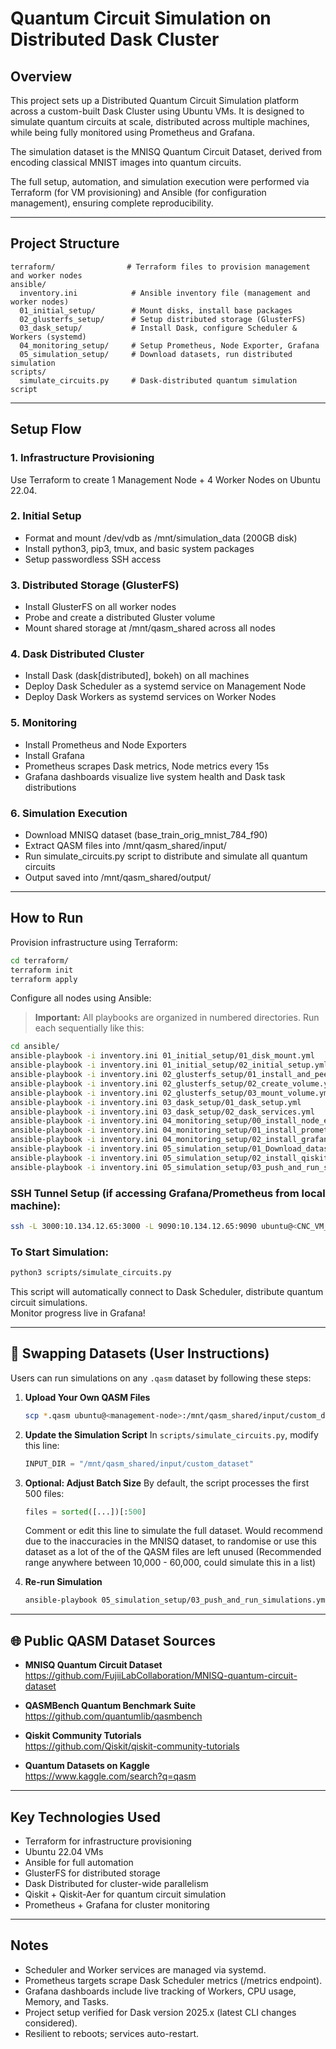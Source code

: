 
# Quantum Circuit Simulation on Distributed Dask Cluster

## Overview
This project sets up a Distributed Quantum Circuit Simulation platform across a custom-built Dask Cluster using Ubuntu VMs. It is designed to simulate quantum circuits at scale, distributed across multiple machines, while being fully monitored using Prometheus and Grafana.

The simulation dataset is the MNISQ Quantum Circuit Dataset, derived from encoding classical MNIST images into quantum circuits.

The full setup, automation, and simulation execution were performed via Terraform (for VM provisioning) and Ansible (for configuration management), ensuring complete reproducibility.

---

## Project Structure
```
terraform/                # Terraform files to provision management and worker nodes
ansible/
  inventory.ini            # Ansible inventory file (management and worker nodes)
  01_initial_setup/        # Mount disks, install base packages
  02_glusterfs_setup/      # Setup distributed storage (GlusterFS)
  03_dask_setup/           # Install Dask, configure Scheduler & Workers (systemd)
  04_monitoring_setup/     # Setup Prometheus, Node Exporter, Grafana
  05_simulation_setup/     # Download datasets, run distributed simulation
scripts/
  simulate_circuits.py     # Dask-distributed quantum simulation script
```

---

## Setup Flow

### 1. Infrastructure Provisioning
Use Terraform to create 1 Management Node + 4 Worker Nodes on Ubuntu 22.04.

### 2. Initial Setup
- Format and mount /dev/vdb as /mnt/simulation_data (200GB disk)
- Install python3, pip3, tmux, and basic system packages
- Setup passwordless SSH access

### 3. Distributed Storage (GlusterFS)
- Install GlusterFS on all worker nodes
- Probe and create a distributed Gluster volume
- Mount shared storage at /mnt/qasm_shared across all nodes

### 4. Dask Distributed Cluster
- Install Dask (dask[distributed], bokeh) on all machines
- Deploy Dask Scheduler as a systemd service on Management Node
- Deploy Dask Workers as systemd services on Worker Nodes

### 5. Monitoring
- Install Prometheus and Node Exporters
- Install Grafana
- Prometheus scrapes Dask metrics, Node metrics every 15s
- Grafana dashboards visualize live system health and Dask task distributions

### 6. Simulation Execution
- Download MNISQ dataset (base_train_orig_mnist_784_f90)
- Extract QASM files into /mnt/qasm_shared/input/
- Run simulate_circuits.py script to distribute and simulate all quantum circuits
- Output saved into /mnt/qasm_shared/output/

---

## How to Run

Provision infrastructure using Terraform:
```bash
cd terraform/
terraform init
terraform apply
```

Configure all nodes using Ansible:
> **Important:** All playbooks are organized in numbered directories. Run each sequentially like this:
```bash
cd ansible/
ansible-playbook -i inventory.ini 01_initial_setup/01_disk_mount.yml
ansible-playbook -i inventory.ini 01_initial_setup/02_initial_setup.yml
ansible-playbook -i inventory.ini 02_glusterfs_setup/01_install_and_peer.yml
ansible-playbook -i inventory.ini 02_glusterfs_setup/02_create_volume.yml
ansible-playbook -i inventory.ini 02_glusterfs_setup/03_mount_volume.yml
ansible-playbook -i inventory.ini 03_dask_setup/01_dask_setup.yml
ansible-playbook -i inventory.ini 03_dask_setup/02_dask_services.yml
ansible-playbook -i inventory.ini 04_monitoring_setup/00_install_node_exporter.yml
ansible-playbook -i inventory.ini 04_monitoring_setup/01_install_prometheus.yml
ansible-playbook -i inventory.ini 04_monitoring_setup/02_install_grafana.yml
ansible-playbook -i inventory.ini 05_simulation_setup/01_Download_dataset.yml
ansible-playbook -i inventory.ini 05_simulation_setup/02_install_qiskit.yml
ansible-playbook -i inventory.ini 05_simulation_setup/03_push_and_run_simulations.yml
```

### SSH Tunnel Setup (if accessing Grafana/Prometheus from local machine):
```bash
ssh -L 3000:10.134.12.65:3000 -L 9090:10.134.12.65:9090 ubuntu@<CNC_VM_PUBLIC_IP>
```

### To Start Simulation:
```bash
python3 scripts/simulate_circuits.py
```

This script will automatically connect to Dask Scheduler, distribute quantum circuit simulations.  
Monitor progress live in Grafana!

---

## 🔄 Swapping Datasets (User Instructions)

Users can run simulations on any `.qasm` dataset by following these steps:

1. **Upload Your Own QASM Files**
   ```bash
   scp *.qasm ubuntu@<management-node>:/mnt/qasm_shared/input/custom_dataset/
   ```

2. **Update the Simulation Script**
   In `scripts/simulate_circuits.py`, modify this line:
   ```python
   INPUT_DIR = "/mnt/qasm_shared/input/custom_dataset"
   ```

3. **Optional: Adjust Batch Size**
   By default, the script processes the first 500 files:
   ```python
   files = sorted([...])[:500]
   ```
   Comment or edit this line to simulate the full dataset.
   Would recommend due to the inaccuracies in the MNISQ dataset, to randomise or use this dataset as a lot of the of the QASM files are left unused (Recommended range anywhere between 10,000 - 60,000, could simulate this in a list)

4. **Re-run Simulation**
   ```bash
   ansible-playbook 05_simulation_setup/03_push_and_run_simulations.yml
   ```

---

## 🌐 Public QASM Dataset Sources

- **MNISQ Quantum Circuit Dataset**  
  https://github.com/FujiiLabCollaboration/MNISQ-quantum-circuit-dataset

- **QASMBench Quantum Benchmark Suite**  
  https://github.com/quantumlib/qasmbench

- **Qiskit Community Tutorials**  
  https://github.com/Qiskit/qiskit-community-tutorials

- **Quantum Datasets on Kaggle**  
  https://www.kaggle.com/search?q=qasm

---

## Key Technologies Used
- Terraform for infrastructure provisioning
- Ubuntu 22.04 VMs
- Ansible for full automation
- GlusterFS for distributed storage
- Dask Distributed for cluster-wide parallelism
- Qiskit + Qiskit-Aer for quantum circuit simulation
- Prometheus + Grafana for cluster monitoring

---

## Notes
- Scheduler and Worker services are managed via systemd.
- Prometheus targets scrape Dask Scheduler metrics (/metrics endpoint).
- Grafana dashboards include live tracking of Workers, CPU usage, Memory, and Tasks.
- Project setup verified for Dask version 2025.x (latest CLI changes considered).
- Resilient to reboots; services auto-restart.
